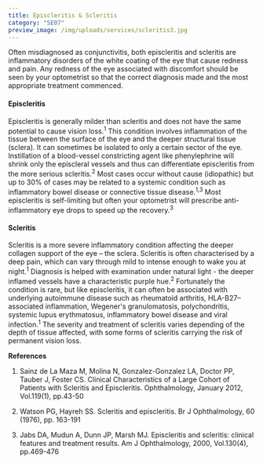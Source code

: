 ```yaml
---
title: Episcleritis & Scleritis
category: "SE07"
preview_image: /img/uploads/services/scleritis3.jpg
---
```


<div class="employee-heading">
<p>Often misdiagnosed as conjunctivitis, both episcleritis and scleritis are inflammatory disorders of the white coating of the eye that cause redness and pain. Any redness of the eye associated with discomfort should be seen by your optometrist so that the correct diagnosis made and the most appropriate treatment commenced. </p>
</div>

#### Episcleritis

Episcleritis is generally milder than scleritis and does not have the same potential to cause vision loss.<sup>1</sup> This condition involves inflammation of the tissue between the surface of the eye and the deeper structural tissue (sclera). It can sometimes be isolated to only a certain sector of the eye. Instillation of a blood-vessel constricting agent like phenylephrine will shrink only the episcleral vessels and thus can differentiate episcleritis from the more serious scleritis.<sup>2</sup> Most cases occur without cause (idiopathic) but up to 30% of cases may be related to a systemic condition such as inflammatory bowel disease or connective tissue disease.<sup>1,3</sup> Most episcleritis is self-limiting but often your optometrist will prescribe anti-inflammatory eye drops to speed up the recovery.<sup>3</sup>

#### Scleritis

Scleritis is a more severe inflammatory condition affecting the deeper collagen support of the eye – the sclera. Scleritis is often characterised by a deep pain, which can vary through mild to intense enough to wake you at night.<sup>1</sup> Diagnosis is helped with examination under natural light - the deeper inflamed vessels have a characteristic purple hue.<sup>2</sup> Fortunately the condition is rare, but like episcleritis, it can often be associated with underlying autoimmune disease such as rheumatoid arthritis, HLA-B27–associated inflammation, Wegener's granulomatosis, polychondritis, systemic lupus erythmatosus, inflammatory bowel disease and viral infection.<sup>1</sup> The severity and treatment of scleritis varies depending of the depth of tissue affected, with some forms of scleritis carrying the risk of permanent vision loss.

<b>References</b>

1. Sainz de La Maza M, Molina N, Gonzalez-Gonzalez LA, Doctor PP, Tauber J, Foster CS. Clinical Characteristics of a Large Cohort of Patients with Scleritis and Episcleritis. Ophthalmology, January 2012, Vol.119(1), pp.43-50

2. Watson PG, Hayreh SS. Scleritis and episcleritis. Br J Ophthalmology, 60 (1976), pp. 163-191

3. Jabs DA, Mudun A, Dunn JP, Marsh MJ. Episcleritis and scleritis: clinical features and treatment results. Am J Ophthalmology, 2000, Vol.130(4), pp.469-476
